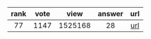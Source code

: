 
| rank | vote | view | answer | url |
|:-:|:-:|:-:|:-:|:-:|
|77|1147|1525168|28| [url](http://stackoverflow.com/questions/11346283/renaming-columns-in-pandas) |
